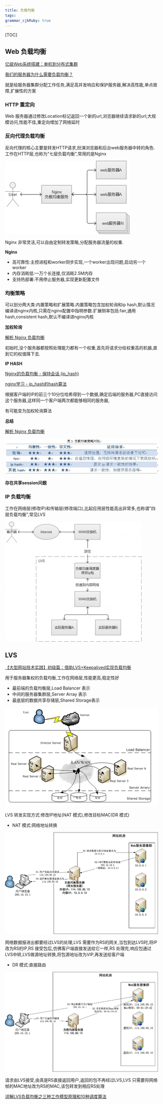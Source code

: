 ```yaml
---
title: 负载均衡 
tags: 
grammar_cjkRuby: true
---
```


[TOC]


##  Web 负载均衡

[亿级Web系统搭建：单机到分布式集群][1]

[我们的服务器为什么需要负载均衡？][2]

就是给服务器集群分配工作任务,满足高并发响应和保护服务器,解决高性能,单点故障,扩展性的方案

###  HTTP 重定向
Web  服务器通过修改Location标记返回一个新的url,浏览器继续请求新的url;大规模访问,性能不佳,重定向增加了网络延时

###  反向代理负载均衡

反向代理的核心主要是转发HTTP请求,扮演浏览器和后台web服务器中转的角色.工作在HTTP层,也称为"七层负载均衡",常用的是Nginx

![enter description here][3]

Nginx 非常灵活,可以自由定制转发策略,分配服务器流量的权重.

**Nginx**
* 高可靠性:主控进程和worker同步实现,一个worker出现问题,启动另一个worker
* 内存消耗低:一万个长连接,仅消耗2.5M内存
* 支持热部署:不用停止服务器,实现更新配置文件

###  均衡策略

可以划分两大类:内置策略和扩展策略.内置策略包含加权轮询和ip hash,默认情况编译进nginx内核,只需在nginx配置中指明参数.扩展侧率包括:fair,通用hash,consistent hash,默认不编译进nginx内核

**加权轮询**

[解析 Nginx 负载均衡][4]

初始时,没个服务器都按照处理能力都有一个权重,首先将请求分给权重高的机器,直到它的权值降下去.


**IP HASH**

[Nginx的负载均衡 - 保持会话 (ip_hash)][5]

[nginx学习 - ip_hash的hash算法][6]

根据客户端的IP的前三个10分位哈希得到一个数据,确定后端的服务器,PC直接访问这个服务器,这样同一个客户端两次都能够相同的服务器,

有可能变为加权轮询算法

**总结**

[解析 Nginx 负载均衡][7]

![enter description here][8]



**存在共享session问题**


###  IP 负载均衡

工作在网络层(修改IP)和传输层(修改端口),比起应用层性能高出非常多,也称谓"四层负载均衡",常见LVS

![enter description here][9]


##  LVS

[【大型网站技术实践】初级篇：借助LVS+Keepalived实现负载均衡][10]

用于服务器集权的负载均衡,工作在网络层,性能更高,稳定性好

* 最前端的负载均衡层,Load Balancer 表示
* 中间的服务器集群层,Server Array 表示
* 最底层的数据共享存储层,Shared Storage表示

![enter description here][11]

LVS 转发实现方式:修改IP地址(NAT 模式),修改目标MAC(DR 模式)

* NAT 模式:网络地址转换

![enter description here][12]

网络数据报进出都要经过LVS的处理,LVS 需要作为RS的网关,当包到达LVS时,将IP改为RS的IP,RS 接受包后,仿佛客户端直接发送给它一样,RS 处理完,响应包通过LVS中转,LVS做源地址转换,将包源地址改为VIP,再发送给客户端

* DR 模式:直接路由

![enter description here][13]

请求由LVS接受,由真是RS直接返回用户,返回的包不再经过LVS,LVS 只需要将网络帧的MAC地址改为RS的MAC,该包转发到相应RS处理

[详解LVS负载均衡之三种工作模型原理和10种调度算法][14]






  [1]: http://blog.jobbole.com/91738/
  [2]: http://weibo.com/ttarticle/p/show?id=2309403971922361763154
  [3]: ./images/1472521852807.jpg "1472521852807.jpg"
  [4]: http://blog.jobbole.com/24574/
  [5]: http://blog.csdn.net/zhangskd/article/details/50208527
  [6]: http://www.cnblogs.com/xiaohuo/archive/2012/08/13/2636468.html
  [7]: http://blog.jobbole.com/24574/
  [8]: ./images/1472541300211.jpg "1472541300211.jpg"
  [9]: ./images/1472522213805.jpg "1472522213805.jpg"
  [10]: http://www.cnblogs.com/edisonchou/p/4281978.html
  [11]: ./images/1472528285618.jpg "1472528285618.jpg"
  [12]: ./images/1472528428410.jpg "1472528428410.jpg"
  [13]: ./images/1472528453567.jpg "1472528453567.jpg"
  [14]: http://linuxnx.blog.51cto.com/6676498/1195379
